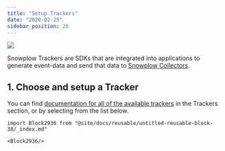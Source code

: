 ```yaml
---
title: "Setup Trackers"
date: "2020-02-25"
sidebar_position: 20
---
```


![](images/snowplow-aws-pipeline-trackers.png)

Snowplow Trackers are SDKs that are integrated into applications to generate event-data and send that data to [Snowplow Collectors](/docs/getting-started-on-snowplow-open-source/setup-snowplow-on-aws/setup-the-snowplow-collector/index.md).

## 1\. Choose and setup a Tracker

You can find [documentation for all of the available trackers](/docs/collecting-data/collecting-from-own-applications/index.md) in the Trackers section, or by selecting from the list below.

```mdx-code-block
import Block2936 from "@site/docs/reusable/untitled-reusable-block-38/_index.md"

<Block2936/>
```
